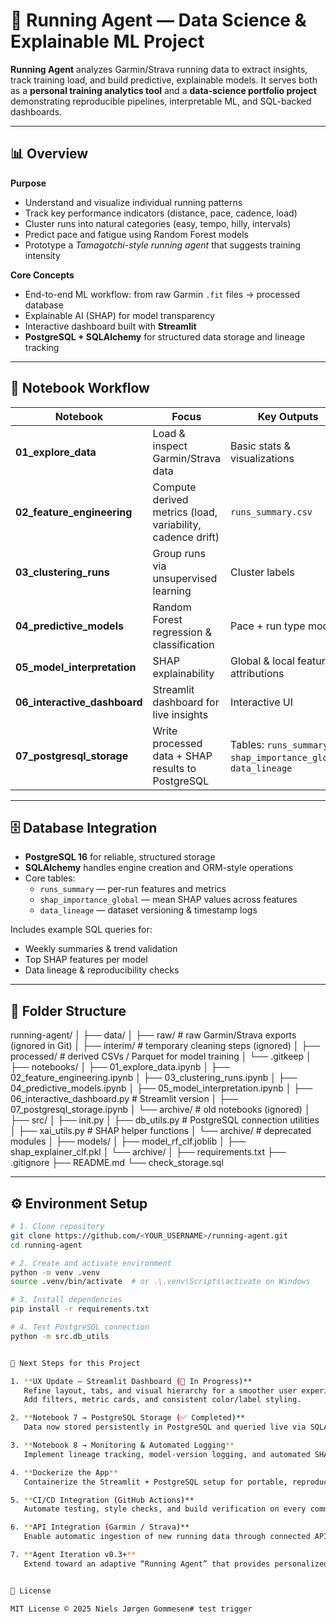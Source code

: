 # 🏃 Running Agent — Data Science & Explainable ML Project

**Running Agent** analyzes Garmin/Strava running data to extract insights, track training load, and build predictive, explainable models.
It serves both as a **personal training analytics tool** and a **data-science portfolio project** demonstrating reproducible pipelines, interpretable ML, and SQL-backed dashboards.

---

## 📊 Overview

**Purpose**
- Understand and visualize individual running patterns
- Track key performance indicators (distance, pace, cadence, load)
- Cluster runs into natural categories (easy, tempo, hilly, intervals)
- Predict pace and fatigue using Random Forest models
- Prototype a *Tamagotchi-style running agent* that suggests training intensity

**Core Concepts**
- End-to-end ML workflow: from raw Garmin `.fit` files → processed database
- Explainable AI (SHAP) for model transparency
- Interactive dashboard built with **Streamlit**
- **PostgreSQL + SQLAlchemy** for structured data storage and lineage tracking

---

## 📓 Notebook Workflow

| Notebook | Focus | Key Outputs |
|-----------|--------|-------------|
| **01_explore_data** | Load & inspect Garmin/Strava data | Basic stats & visualizations |
| **02_feature_engineering** | Compute derived metrics (load, variability, cadence drift) | `runs_summary.csv` |
| **03_clustering_runs** | Group runs via unsupervised learning | Cluster labels |
| **04_predictive_models** | Random Forest regression & classification | Pace + run type models |
| **05_model_interpretation** | SHAP explainability | Global & local feature attributions |
| **06_interactive_dashboard** | Streamlit dashboard for live insights | Interactive UI |
| **07_postgresql_storage** | Write processed data + SHAP results to PostgreSQL | Tables: `runs_summary`, `shap_importance_global`, `data_lineage` |

---

## 🗄️ Database Integration

- **PostgreSQL 16** for reliable, structured storage
- **SQLAlchemy** handles engine creation and ORM-style operations
- Core tables:
  - `runs_summary` — per-run features and metrics
  - `shap_importance_global` — mean SHAP values across features
  - `data_lineage` — dataset versioning & timestamp logs

Includes example SQL queries for:
- Weekly summaries & trend validation
- Top SHAP features per model
- Data lineage & reproducibility checks

---

## 🧱 Folder Structure
running-agent/
│
├── data/
│ ├── raw/ # raw Garmin/Strava exports (ignored in Git)
│ ├── interim/ # temporary cleaning steps (ignored)
│ ├── processed/ # derived CSVs / Parquet for model training
│ └── .gitkeep
│
├── notebooks/
│ ├── 01_explore_data.ipynb
│ ├── 02_feature_engineering.ipynb
│ ├── 03_clustering_runs.ipynb
│ ├── 04_predictive_models.ipynb
│ ├── 05_model_interpretation.ipynb
│ ├── 06_interactive_dashboard.py # Streamlit version
│ ├── 07_postgresql_storage.ipynb
│ └── archive/ # old notebooks (ignored)
│
├── src/
│ ├── init.py
│ ├── db_utils.py # PostgreSQL connection utilities
│ ├── xai_utils.py # SHAP helper functions
│ └── archive/ # deprecated modules
│
├── models/
│ ├── model_rf_clf.joblib
│ ├── shap_explainer_clf.pkl
│ └── archive/
│
├── requirements.txt
├── .gitignore
├── README.md
└── check_storage.sql

---

## ⚙️ Environment Setup

```bash
# 1. Clone repository
git clone https://github.com/<YOUR_USERNAME>/running-agent.git
cd running-agent

# 2. Create and activate environment
python -m venv .venv
source .venv/bin/activate  # or .\.venv\Scripts\activate on Windows

# 3. Install dependencies
pip install -r requirements.txt

# 4. Test PostgreSQL connection
python -m src.db_utils


🧩 Next Steps for this Project

1. **UX Update — Streamlit Dashboard (🔄 In Progress)**
   Refine layout, tabs, and visual hierarchy for a smoother user experience.
   Add filters, metric cards, and consistent color/label styling.

2. **Notebook 7 → PostgreSQL Storage (✅ Completed)**
   Data now stored persistently in PostgreSQL and queried live via SQLAlchemy.

3. **Notebook 8 → Monitoring & Automated Logging**
   Implement lineage tracking, model-version logging, and automated SHAP summaries.

4. **Dockerize the App**
   Containerize the Streamlit + PostgreSQL setup for portable, reproducible deployment.

5. **CI/CD Integration (GitHub Actions)**
   Automate testing, style checks, and build verification on every commit.

6. **API Integration (Garmin / Strava)**
   Enable automatic ingestion of new running data through connected APIs.

7. **Agent Iteration v0.3+**
   Extend toward an adaptive “Running Agent” that provides personalized training insights and recommendations.


🪪 License

MIT License © 2025 Niels Jørgen Gommesen#   t e s t   t r i g g e r  
 
